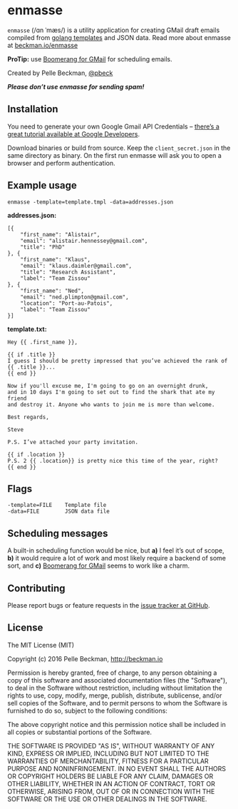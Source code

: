 # enmasse

`enmasse` (/ɑn ˈmæs/) is a utility application for creating GMail draft emails compiled from [golang templates](https://golang.org/pkg/text/template/) and JSON data. Read more about enmasse at [beckman.io/enmasse](http://beckman.io/enmasse)

**ProTip:** use [Boomerang for GMail](http://www.boomeranggmail.com/) for scheduling emails.

Created by Pelle Beckman, [@pbeck](http://twitter.com/pbeck)

***Please don’t use enmasse for sending spam!***

## Installation

You need to generate your own Google Gmail API Credentials – [there’s a great tutorial available at Google Developers](https://developers.google.com/gmail/api/quickstart/go).

Download binaries or build from source. Keep the `client_secret.json` in the same directory as binary. On the first run enmasse will ask you to open a browser and perform authentication.

## Example usage

`enmasse -template=template.tmpl -data=addresses.json`

**addresses.json:**

    [{
	    "first_name": "Alistair",
	    "email": "alistair.hennessey@gmail.com",
	    "title": "PhD"
    }, {
    	"first_name": "Klaus",
	    "email": "klaus.daimler@gmail.com",
	    "title": "Research Assistant",
	    "label": "Team Zissou"
    }, {
	    "first_name": "Ned",
	    "email": "ned.plimpton@gmail.com",
	    "location": "Port-au-Patois",
	    "label": "Team Zissou"
    }]

**template.txt:**

    Hey {{ .first_name }},

    {{ if .title }}
    I guess I should be pretty impressed that you’ve achieved the rank of {{ .title }}...
    {{ end }}

    Now if you'll excuse me, I'm going to go on an overnight drunk,
    and in 10 days I'm going to set out to find the shark that ate my friend
    and destroy it. Anyone who wants to join me is more than welcome.

    Best regards,

    Steve
    
    P.S. I’ve attached your party invitation.

    {{ if .location }}
    P.S. 2 {{ .location}} is pretty nice this time of the year, right?
    {{ end }}
    
## Flags

    -template=FILE    Template file
    -data=FILE        JSON data file

## Scheduling messages

A built-in scheduling function would be nice, but **a)** I feel it’s out of scope, **b)** it would require a lot of work and most likely require a backend of some sort, and  **c)** [Boomerang for GMail](http://www.boomeranggmail.com/) seems to work like a charm.

## Contributing

Please report bugs or feature requests in the [issue tracker at GitHub](https://github.com/pbeck/enmasse/issues).

## License

The MIT License (MIT)

Copyright (c) 2016 Pelle Beckman, http://beckman.io

Permission is hereby granted, free of charge, to any person obtaining a copy of this software and associated documentation files (the "Software"), to deal in the Software without restriction, including without limitation the rights to use, copy, modify, merge, publish, distribute, sublicense, and/or sell copies of the Software, and to permit persons to whom the Software is furnished to do so, subject to the following conditions:

The above copyright notice and this permission notice shall be included in all copies or substantial portions of the Software.

THE SOFTWARE IS PROVIDED "AS IS", WITHOUT WARRANTY OF ANY KIND, EXPRESS OR IMPLIED, INCLUDING BUT NOT LIMITED TO THE WARRANTIES OF MERCHANTABILITY, FITNESS FOR A PARTICULAR PURPOSE AND NONINFRINGEMENT. IN NO EVENT SHALL THE AUTHORS OR COPYRIGHT HOLDERS BE LIABLE FOR ANY CLAIM, DAMAGES OR OTHER LIABILITY, WHETHER IN AN ACTION OF CONTRACT, TORT OR OTHERWISE, ARISING FROM, OUT OF OR IN CONNECTION WITH THE SOFTWARE OR THE USE OR OTHER DEALINGS IN THE SOFTWARE.
